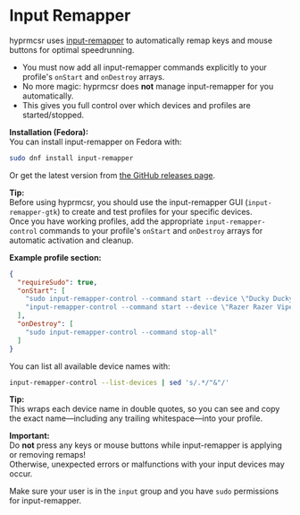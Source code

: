 # Input Remapper

hyprmcsr uses [input-remapper](https://github.com/sezanzeb/input-remapper) to automatically remap keys and mouse buttons for optimal speedrunning.

- You must now add all input-remapper commands explicitly to your profile's `onStart` and `onDestroy` arrays.
- No more magic: hyprmcsr does **not** manage input-remapper for you automatically.
- This gives you full control over which devices and profiles are started/stopped.

**Installation (Fedora):**  
You can install input-remapper on Fedora with:
```bash
sudo dnf install input-remapper
```
Or get the latest version from [the GitHub releases page](https://github.com/sezanzeb/input-remapper/releases).

**Tip:**  
Before using hyprmcsr, you should use the input-remapper GUI (`input-remapper-gtk`) to create and test profiles for your specific devices.  
Once you have working profiles, add the appropriate `input-remapper-control` commands to your profile's `onStart` and `onDestroy` arrays for automatic activation and cleanup.

**Example profile section:**
```json
{
  "requireSudo": true,
  "onStart": [
    "sudo input-remapper-control --command start --device \"Ducky Ducky One 3 TKL \" --preset \"MCSR\"",
    "input-remapper-control --command start --device \"Razer Razer Viper V3 Pro\" --preset \"MCSR\""
  ],
  "onDestroy": [
    "sudo input-remapper-control --command stop-all"
  ]
}
```

You can list all available device names with:
```bash
input-remapper-control --list-devices | sed 's/.*/"&"/'
```
**Tip:**  
This wraps each device name in double quotes, so you can see and copy the exact name—including any trailing whitespace—into your profile.

**Important:**  
Do **not** press any keys or mouse buttons while input-remapper is applying or removing remaps!  
Otherwise, unexpected errors or malfunctions with your input devices may occur.

Make sure your user is in the `input` group and you have `sudo` permissions for input-remapper.
